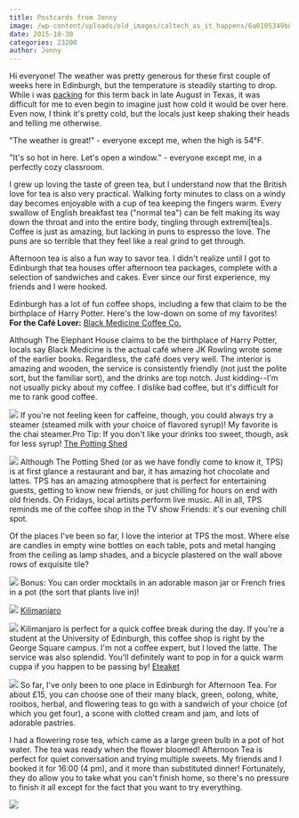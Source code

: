 ```yaml
---
title: Postcards from Jenny
image: /wp-content/uploads/old_images/caltech_as_it_happens/6a0105349b8251970b01b8d16d7085970c.jpg
date: 2015-10-30
categories: 23200
author: Jenny
---
```


Hi everyone!
The weather was pretty generous for these first couple of weeks here in Edinburgh, but the temperature is steadily starting to drop. While i was [packing](https://caltech.typepad.com/caltech_as_it_happens/2015/09/final-the-post-where-im-about-to-become-a-pretentious-study-abroad-kid.html) for this term back in late August in Texas, it was difficult for me to even begin to imagine just how cold it would be over here. Even now, I think it's pretty cold, but the locals just keep shaking their heads and telling me otherwise.

"The weather is great!" - everyone except me, when the high is 54°F.

"It's so hot in here. Let's open a window." - everyone except me, in a perfectly cozy classroom.

I grew up loving the taste of green tea, but I understand now that the British love for tea is also very practical. Walking forty minutes to class on a windy day becomes enjoyable with a cup of tea keeping the fingers warm. Every swallow of English breakfast tea ("normal tea") can be felt making its way down the throat and into the entire body, tingling through extremi[tea]s. Coffee is just as amazing, but lacking in puns to espresso the love. The puns are so terrible that they feel like a real grind to get through.

Afternoon tea is also a fun way to savor tea. I didn't realize until I got to Edinburgh that tea houses offer afternoon tea packages, complete with a selection of sandwiches and cakes. Ever since our first experience, my friends and I were hooked.

Edinburgh has a lot of fun coffee shops, including a few that claim to be the birthplace of Harry Potter. Here's the low-down on some of my favorites!
**For the Café Lover:**
[Black Medicine Coffee Co.](https://www.blackmed.co.uk/)

Although The Elephant House claims to be the birthplace of Harry Potter, locals say Black Medicine is the actual café where JK Rowling wrote some of the earlier books. Regardless, the café does very well. The interior is amazing and wooden, the service is consistently friendly (not just the polite sort, but the familiar sort), and the drinks are top notch. Just kidding--I'm not usually picky about my coffee. I dislike bad coffee, but it's difficult for me to rank good coffee.


![](/old_images/caltech_as_it_happens/6a0105349b8251970b01b7c7e316f5970b.jpg)
If you're not feeling keen for caffeine, though, you could always try a steamer (steamed milk with your choice of flavored syrup)! My favorite is the chai steamer.Pro Tip: If you don't like your drinks too sweet, though, ask for less syrup!
[The Potting Shed](https://www.thepottingshededinburgh.co.uk/)


![](/old_images/6a0105349b8251970b01b8d16cdffc970c-500wi.jpg)
Although The Potting Shed (or as we have fondly come to know it, TPS) is at first glance a restaurant and bar, it has amazing hot chocolate and lattes. TPS has an amazing atmosphere that is perfect for entertaining guests, getting to know new friends, or just chilling for hours on end with old friends. On Fridays, local artists perform live music. All in all, TPS reminds me of the coffee shop in the TV show Friends: it's our evening chill spot.

Of the places I've been so far, I love the interior at TPS the most. Where else are candles in empty wine bottles on each table, pots and metal hanging from the ceiling as lamp shades, and a bicycle plastered on the wall above rows of exquisite tile?


![](/old_images/6a0105349b8251970b01b7c7e3123c970b-500wi.jpg)
Bonus: You can order mocktails in an adorable mason jar or French fries in a pot (the sort that plants live in)!


![](/old_images/caltech_as_it_happens/6a0105349b8251970b01b7c7e31216970b.png)
[Kilimanjaro](https://edinburghcoffeelovers.blogspot.co.uk/2015/02/kilimanjaro.html)


![](/old_images/6a0105349b8251970b01b7c7e31233970b-500wi.jpg)
Kilimanjaro is perfect for a quick coffee break during the day. If you're a student at the University of Edinburgh, this coffee shop is right by the George Square campus. I'm not a coffee expert, but I loved the latte. The service was also splendid. You'll definitely want to pop in for a quick warm cuppa if you happen to be passing by!
[Eteaket](https://www.eteaket.co.uk/tea-room-afternoon-tea-edinburgh/menus/)


![](/old_images/caltech_as_it_happens/6a0105349b8251970b01bb0886e9d5970d.jpg)
So far, I've only been to one place in Edinburgh for Afternoon Tea. For about £15, you can choose one of their many black, green, oolong, white, rooibos, herbal, and flowering teas to go with a sandwich of your choice (of which you get four), a scone with clotted cream and jam, and lots of adorable pastries.

I had a flowering rose tea, which came as a large green bulb in a pot of hot water. The tea was ready when the flower bloomed!
Afternoon Tea is perfect for quiet conversation and trying multiple sweets. My friends and I booked it for 16:00 (4 pm), and it more than substituted dinner! Fortunately, they do allow you to take what you can't finish home, so there's no pressure to finish it all except for the fact that you want to try everything.


![](/old_images/6a0105349b8251970b01b7c7e31c3b970b-500wi.jpg)
